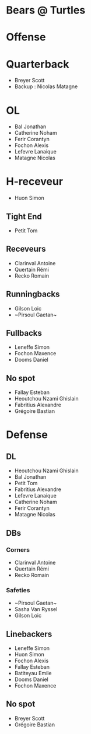 # Bears @ Turtles

# Offense 

# Quarterback
- Breyer Scott
- Backup : Nicolas Matagne
  
# OL
- Bal Jonathan
- Catherine Noham
- Ferir Corantyn
- Fochon Alexis
- Lefevre Lanaique
- Matagne Nicolas

# H-receveur
- Huon Simon

## Tight End
- Petit Tom

## Receveurs
- Clarinval Antoine
- Quertain Rémi
- Recko Romain

## Runningbacks
- Gilson Loic
- ~Pirsoul Gaetan~

## Fullbacks
- Leneffe Simon
- Fochon Maxence
- Dooms Daniel

## No spot
- Fallay Esteban
- Heoutchou Nzami Ghislain
- Fabritius Alexandre
- Grégoire Bastian

# Defense

## DL
- Heoutchou Nzami Ghislain
- Bal Jonathan
- Petit Tom
- Fabritius Alexandre
- Lefevre Lanaique
- Catherine Noham
- Ferir Corantyn
- Matagne Nicolas

## DBs

### Corners
- Clarinval Antoine
- Quertain Rémi
- Recko Romain

### Safeties
- ~Pirsoul Gaetan~
- Sasha Van Ryssel
- Gilson Loic

## Linebackers
- Leneffe Simon
- Huon Simon
- Fochon Alexis
- Fallay Esteban
- Batiteyau Emile
- Dooms Daniel
- Fochon Maxence

## No spot
- Breyer Scott
- Grégoire Bastian
